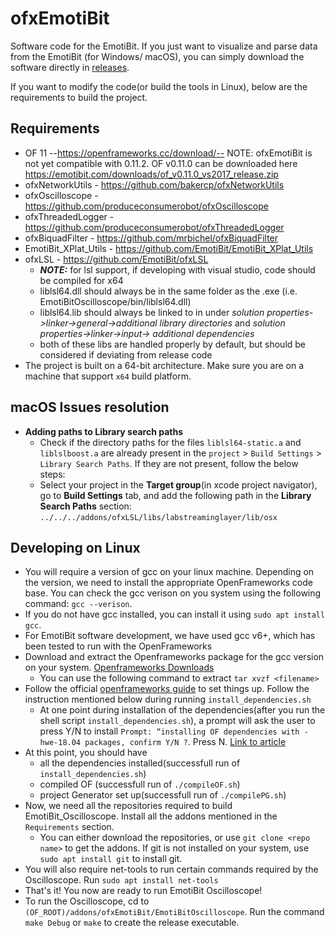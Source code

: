 # ofxEmotiBit
Software code for the EmotiBit. 
If you just want to visualize and parse data from the EmotiBit (for Windows/ macOS), you can simply download the software directly in [releases](https://github.com/EmotiBit/ofxEmotiBit/releases).

If you want to modify the code(or build the tools in Linux), below are the requirements to build the project.  

## Requirements
- OF 11 --https://openframeworks.cc/download/-- NOTE: ofxEmotiBit is not yet compatible with 0.11.2. OF v0.11.0 can be downloaded here https://emotibit.com/downloads/of_v0.11.0_vs2017_release.zip
- ofxNetworkUtils - https://github.com/bakercp/ofxNetworkUtils
- ofxOscilloscope - https://github.com/produceconsumerobot/ofxOscilloscope
- ofxThreadedLogger - https://github.com/produceconsumerobot/ofxThreadedLogger
- ofxBiquadFilter - https://github.com/mrbichel/ofxBiquadFilter
- EmotiBit_XPlat_Utils - https://github.com/EmotiBit/EmotiBit_XPlat_Utils
- ofxLSL - https://github.com/EmotiBit/ofxLSL
  - _**NOTE:**_ for lsl support, if developing with visual studio, code should be compiled for x64
  - liblsl64.dll should always be in the same folder as the .exe (i.e. EmotiBitOscilloscope/bin/liblsl64.dll)
  - liblsl64.lib should always be linked to in under _solution properties->linker->general->additional library directories_ and _solution properties->linker->input-> additional dependencies_
  - both of these libs are handled properly by default, but should be considered if deviating from release code
- The project is built on a 64-bit architecture. Make sure you are on a machine that support `x64` build platform.
## macOS Issues resolution
- **Adding paths to Library search paths**
  - Check if the directory paths for the files `liblsl64-static.a` and `liblslboost.a` are already present in the `project` > `Build Settings` > `Library Search Paths`. If they are not present, follow the below steps:  
  - Select your project in the **Target group**(in xcode project navigator), go to **Build Settings** tab, and add the following path in the **Library Search Paths** section: `../../../addons/ofxLSL/libs/labstreaminglayer/lib/osx`

## Developing on Linux
- You will require a version of gcc on your linux machine. Depending on the version, we need to install the appropriate OpenFrameworks code base. You can check the gcc verison on you system using the following command: `gcc --verison`.
- If you do not have gcc installed, you can install it using `sudo apt install gcc`.
- For EmotiBit software development, we have used gcc v6+, which has been tested to run with the OpenFrameworks
- Download and extract the Openframeworks package for the gcc version on your system. [Openframeworks Downloads](https://openframeworks.cc/download/)
  - You can use the following command to extract `tar xvzf <filename>`
- Follow the official [openframeworks guide](https://openframeworks.cc/setup/linux-install/) to set things up. Follow the instruction mentioned below during running `install_dependencies.sh`
  - At one point during installation of the dependencies(after you run the shell script `install_dependencies.sh`), a prompt will ask the user to press Y/N to install `Prompt: “installing OF dependencies with -hwe-18.04 packages, confirm Y/N ?`. Press N. [Link to article](https://forum.openframeworks.cc/t/urgent-installing-libgl1-mesa-dev-hwe-18-04/32345/3)
- At this point, you should have 
  - all the dependencies installed(successfull run of `install_dependencies.sh`)
  - compiled OF (successfull run of `./compileOF.sh`)
  - project Generator set up(successfull run of `./compilePG.sh`)
- Now, we need all the repositories required to build EmotiBit_Oscilloscope. Install all the addons mentioned in the `Requirements` section.
  - You can either download the repositories, or use `git clone <repo name>` to get the  addons. If git is not installed on your system, use `sudo apt install git` to install git.
- You will also require net-tools to run certain commands required by the Oscilloscope. Run `sudo apt install net-tools`
- That's it! You now are ready to run EmotiBit Oscilloscope!
- To run the Oscilloscope, cd to `(OF_ROOT)/addons/ofxEmotiBit/EmotiBitOscilloscope`. Run the command `make Debug` or `make` to create the release executable.



